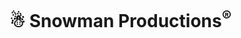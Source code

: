 <!--<!DOCTYPE html>-->
<html lang="en">
<head>
    <meta charset="UTF-8">
    <meta name="viewport" content="width=device-width, initial-scale=1.0">
    <title>Activity 4</title>
</head>
<body>
    <h1>
        &#9731; Snowman Productions<sup>&#174;</sup>
    </h1>
</body>
</html>
